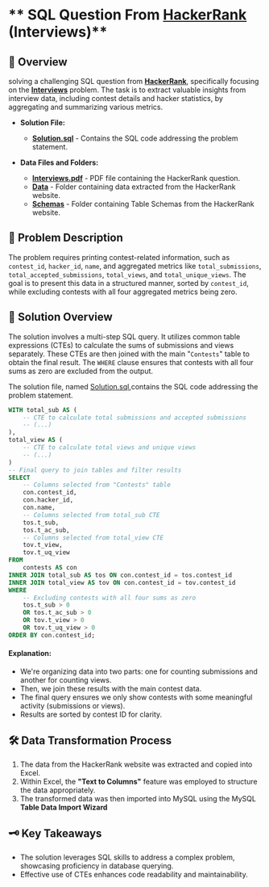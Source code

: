 # ** SQL Question From [HackerRank](https://www.hackerrank.com/challenges/interviews/problem) (Interviews)**

## 📝 **Overview**
solving a challenging SQL question from **[HackerRank](https://www.hackerrank.com/)**, specifically focusing on the **[Interviews](https://www.hackerrank.com/challenges/interviews/problem)** problem. The task is to extract valuable insights from interview data, including contest details and hacker statistics, by aggregating and summarizing various metrics.

- **Solution File:**
    - **[Solution.sql](Solution.sql)** - Contains the SQL code addressing the problem statement.

- **Data Files and Folders:**
    - **[Interviews.pdf](question_interviews.pdf)** - PDF file containing the HackerRank question.
    - **[Data](Data)** - Folder containing data extracted from the HackerRank website.
    - **[Schemas](Schemas)** - Folder containing Table Schemas from the HackerRank website.


## 🤔 **Problem Description**

The problem requires printing contest-related information, such as `contest_id`, `hacker_id`, `name`, and aggregated metrics like `total_submissions`, `total_accepted_submissions`, `total_views`, and `total_unique_views`. The goal is to present this data in a structured manner, sorted by `contest_id`, while excluding contests with all four aggregated metrics being zero.

## 🧠 **Solution Overview**

The solution involves a multi-step SQL query. It utilizes common table expressions (CTEs) to calculate the sums of submissions and views separately. These CTEs are then joined with the main "`Contests`" table to obtain the final result. The `WHERE` clause ensures that contests with all four sums as zero are excluded from the output.

The solution file, named [Solution.sql](Solution.sql),contains the SQL code addressing the problem statement.

```sql
WITH total_sub AS (
    -- CTE to calculate total submissions and accepted submissions
    -- (...)
),
total_view AS (
    -- CTE to calculate total views and unique views
    -- (...)
)
-- Final query to join tables and filter results
SELECT
    -- Columns selected from "Contests" table
    con.contest_id,
    con.hacker_id,
    con.name,
    -- Columns selected from total_sub CTE
    tos.t_sub,
    tos.t_ac_sub,
    -- Columns selected from total_view CTE
    tov.t_view,
    tov.t_uq_view
FROM
    contests AS con
INNER JOIN total_sub AS tos ON con.contest_id = tos.contest_id
INNER JOIN total_view AS tov ON con.contest_id = tov.contest_id
WHERE
    -- Excluding contests with all four sums as zero
    tos.t_sub > 0
    OR tos.t_ac_sub > 0
    OR tov.t_view > 0
    OR tov.t_uq_view > 0
ORDER BY con.contest_id;
```
#### **Explanation:**
- We're organizing data into two parts: one for counting submissions and another for counting views.
- Then, we join these results with the main contest data.
- The final query ensures we only show contests with some meaningful activity (submissions or views).
- Results are sorted by contest ID for clarity.

## 🛠️ **Data Transformation Process**
1. The data from the HackerRank website was extracted and copied into Excel.
2. Within Excel, the **"Text to Columns"** feature was employed to structure the data appropriately.
3. The transformed data was then imported into MySQL using the MySQL **Table Data Import Wizard**

## 🗝️ **Key Takeaways**
- The solution leverages SQL skills to address a complex problem, showcasing proficiency in database querying.
- Effective use of CTEs enhances code readability and maintainability.